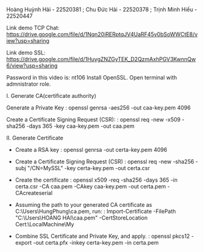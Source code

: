 Hoàng Huỳnh Hải - 22520381 ; Chu Đức Hải - 22520378 ; Trịnh Minh Hiếu - 22520447

Link demo TCP Chat: https://drive.google.com/file/d/1Nqn20iRERptqJV4UaRF45y0bSoWWCtE8/view?usp=sharing

Link demo SSL: https://drive.google.com/file/d/1HuygZNZGyTEK_D2QzmAxhPGV3KwnnQw6/view?usp=sharing

Password in this video is: nt106
Install OpenSSL. Open terminal with admnistrator role.

I. Generate CA(certificate authority)

Generate a Private Key : openssl genrsa -aes256 -out caa-key.pem 4096

Create a Certificate Signing Request (CSR): : openssl req -new -x509 -sha256 -days 365 -key caa-key.pem -out caa.pem

II. Generate Certificate

- Create a RSA key : openssl genrsa -out certa-key.pem 4096

- Create a Certificate Signing Request (CSR) : openssl req -new -sha256 -subj "/CN=MySSL" -key certa-key.pem -out certa.csr

- Create the certificate : openssl x509 -req -sha256 -days 365 -in certa.csr -CA caa.pem -CAkey caa-key.pem -out certa.pem -CAcreateserial

- Assuming the path to your generated CA certificate as C:\Users\HungPhung\ca.pem, run: : Import-Certificate -FilePath "C:\Users\HOANG HAI\caa.pem" -CertStoreLocation Cert:\LocalMachine\My

- Combine SSL Certificate and Private Key, and apply. : openssl pkcs12 -export -out certa.pfx -inkey certa-key.pem -in certa.pem
